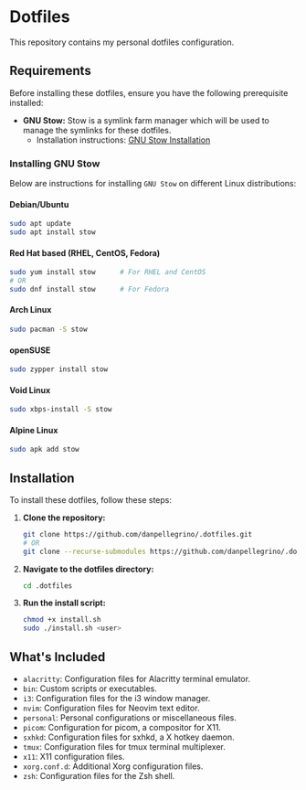 # Dotfiles

This repository contains my personal dotfiles configuration.

## Requirements

Before installing these dotfiles, ensure you have the following prerequisite installed:

- **GNU Stow:** Stow is a symlink farm manager which will be used to manage the symlinks for these dotfiles.
  - Installation instructions: [GNU Stow Installation](https://www.gnu.org/software/stow/)

### Installing GNU Stow

Below are instructions for installing `GNU Stow` on different Linux distributions:

#### Debian/Ubuntu

```bash
sudo apt update
sudo apt install stow
```

#### Red Hat based (RHEL, CentOS, Fedora)

```bash
sudo yum install stow      # For RHEL and CentOS
# OR
sudo dnf install stow      # For Fedora
```

#### Arch Linux

```bash
sudo pacman -S stow
```

#### openSUSE

```bash
sudo zypper install stow
```

#### Void Linux

```bash
sudo xbps-install -S stow
```

#### Alpine Linux

```bash
sudo apk add stow
```

## Installation

To install these dotfiles, follow these steps:

1. **Clone the repository:**

    ```bash
    git clone https://github.com/danpellegrino/.dotfiles.git
    # OR
    git clone --recurse-submodules https://github.com/danpellegrino/.dotfiles.git      # To install submodules (nvim,personal)
    ```

2. **Navigate to the dotfiles directory:**

    ```bash
    cd .dotfiles
    ```

3. **Run the install script:**

    ```bash
    chmod +x install.sh
    sudo ./install.sh <user>
    ```

## What's Included

- `alacritty`: Configuration files for Alacritty terminal emulator.
- `bin`: Custom scripts or executables.
- `i3`: Configuration files for the i3 window manager.
- `nvim`: Configuration files for Neovim text editor.
- `personal`: Personal configurations or miscellaneous files.
- `picom`: Configuration for picom, a compositor for X11.
- `sxhkd`: Configuration files for sxhkd, a X hotkey daemon.
- `tmux`: Configuration files for tmux terminal multiplexer.
- `x11`: X11 configuration files.
- `xorg.conf.d`: Additional Xorg configuration files.
- `zsh`: Configuration files for the Zsh shell.
